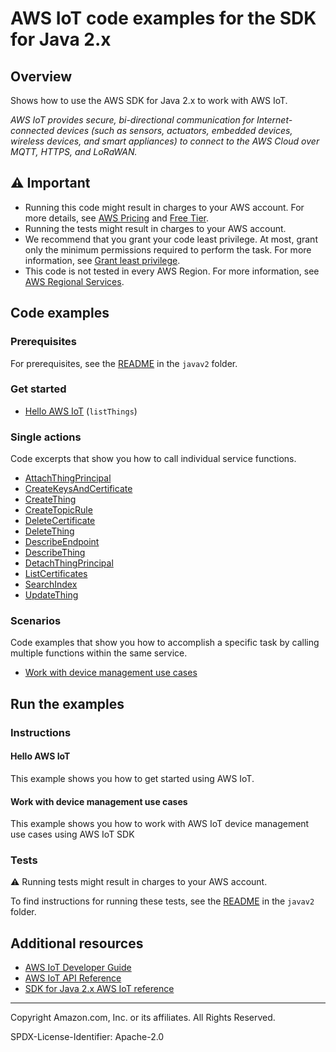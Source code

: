 # AWS IoT code examples for the SDK for Java 2.x

## Overview

Shows how to use the AWS SDK for Java 2.x to work with AWS IoT.

<!--custom.overview.start-->
<!--custom.overview.end-->

_AWS IoT provides secure, bi-directional communication for Internet-connected devices (such as sensors, actuators, embedded devices, wireless devices, and smart appliances) to connect to the AWS Cloud over MQTT, HTTPS, and LoRaWAN._

## ⚠ Important

* Running this code might result in charges to your AWS account. For more details, see [AWS Pricing](https://aws.amazon.com/pricing/) and [Free Tier](https://aws.amazon.com/free/).
* Running the tests might result in charges to your AWS account.
* We recommend that you grant your code least privilege. At most, grant only the minimum permissions required to perform the task. For more information, see [Grant least privilege](https://docs.aws.amazon.com/IAM/latest/UserGuide/best-practices.html#grant-least-privilege).
* This code is not tested in every AWS Region. For more information, see [AWS Regional Services](https://aws.amazon.com/about-aws/global-infrastructure/regional-product-services).

<!--custom.important.start-->
<!--custom.important.end-->

## Code examples

### Prerequisites

For prerequisites, see the [README](../../README.md#Prerequisites) in the `javav2` folder.


<!--custom.prerequisites.start-->
<!--custom.prerequisites.end-->

### Get started

- [Hello AWS IoT](src/main/java/com/example/iot/HelloIoT.java#L6) (`listThings`)


### Single actions

Code excerpts that show you how to call individual service functions.

- [AttachThingPrincipal](src/main/java/com/example/iot/scenario/IotActions.java#L192)
- [CreateKeysAndCertificate](src/main/java/com/example/iot/scenario/IotActions.java#L120)
- [CreateThing](src/main/java/com/example/iot/scenario/IotActions.java#L159)
- [CreateTopicRule](src/main/java/com/example/iot/scenario/IotActions.java#L442)
- [DeleteCertificate](src/main/java/com/example/iot/scenario/IotActions.java#L610)
- [DeleteThing](src/main/java/com/example/iot/scenario/IotActions.java#L643)
- [DescribeEndpoint](src/main/java/com/example/iot/scenario/IotActions.java#L309)
- [DescribeThing](src/main/java/com/example/iot/scenario/IotActions.java#L233)
- [DetachThingPrincipal](src/main/java/com/example/iot/scenario/IotActions.java#L575)
- [ListCertificates](src/main/java/com/example/iot/scenario/IotActions.java#L371)
- [SearchIndex](src/main/java/com/example/iot/scenario/IotActions.java#L534)
- [UpdateThing](src/main/java/com/example/iot/scenario/IotActions.java#L270)

### Scenarios

Code examples that show you how to accomplish a specific task by calling multiple
functions within the same service.

- [Work with device management use cases](src/main/java/com/example/iot/scenario/IotScenario.java)


<!--custom.examples.start-->
<!--custom.examples.end-->

## Run the examples

### Instructions


<!--custom.instructions.start-->
<!--custom.instructions.end-->

#### Hello AWS IoT

This example shows you how to get started using AWS IoT.



#### Work with device management use cases

This example shows you how to work with AWS IoT device management use cases using AWS IoT SDK


<!--custom.scenario_prereqs.iot_Scenario.start-->
<!--custom.scenario_prereqs.iot_Scenario.end-->


<!--custom.scenarios.iot_Scenario.start-->
<!--custom.scenarios.iot_Scenario.end-->

### Tests

⚠ Running tests might result in charges to your AWS account.


To find instructions for running these tests, see the [README](../../README.md#Tests)
in the `javav2` folder.



<!--custom.tests.start-->
<!--custom.tests.end-->

## Additional resources

- [AWS IoT Developer Guide](https://docs.aws.amazon.com/iot/latest/developerguide/what-is-aws-iot.html)
- [AWS IoT API Reference](https://docs.aws.amazon.com/iot/latest/apireference/Welcome.html)
- [SDK for Java 2.x AWS IoT reference](https://sdk.amazonaws.com/java/api/latest/software/amazon/awssdk/services/iot/package-summary.html)

<!--custom.resources.start-->
<!--custom.resources.end-->

---

Copyright Amazon.com, Inc. or its affiliates. All Rights Reserved.

SPDX-License-Identifier: Apache-2.0